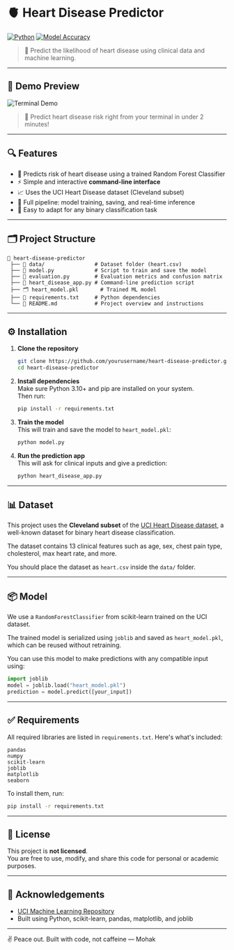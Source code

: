 # 🫀 Heart Disease Predictor

[![Python](https://img.shields.io/badge/Python-3.10-blue.svg)](https://www.python.org/)
[![Model Accuracy](https://img.shields.io/badge/Model%20Accuracy-85%25-green)]()

> 🎯 Predict the likelihood of heart disease using clinical data and machine learning.

---

## 📸 Demo Preview

![Terminal Demo](https://via.placeholder.com/800x400.png?text=Terminal+Prediction+Demo)

> 🔧 Predict heart disease risk right from your terminal in under 2 minutes!

---

## 🔍 Features

- 🧠 Predicts risk of heart disease using a trained Random Forest Classifier  
- ⚡ Simple and interactive **command-line interface**
- 📈 Uses the UCI Heart Disease dataset (Cleveland subset)
- 🔄 Full pipeline: model training, saving, and real-time inference
- 🧪 Easy to adapt for any binary classification task

---

## 🗂️ Project Structure

```
📂 heart-disease-predictor
 ├── 📁 data/                # Dataset folder (heart.csv)
 ├── 🧠 model.py             # Script to train and save the model
 ├── 🧪 evaluation.py        # Evaluation metrics and confusion matrix
 ├── 🧠 heart_disease_app.py # Command-line prediction script
 ├── 🗂️ heart_model.pkl       # Trained ML model
 ├── 📜 requirements.txt     # Python dependencies
 └── 📘 README.md            # Project overview and instructions
```

---

## ⚙️ Installation

1. **Clone the repository**  
   ```bash
   git clone https://github.com/yourusername/heart-disease-predictor.git
   cd heart-disease-predictor
   ```

2. **Install dependencies**  
   Make sure Python 3.10+ and pip are installed on your system.  
   Then run:
   ```bash
   pip install -r requirements.txt
   ```

3. **Train the model**  
   This will train and save the model to `heart_model.pkl`:
   ```bash
   python model.py
   ```

4. **Run the prediction app**  
   This will ask for clinical inputs and give a prediction:
   ```bash
   python heart_disease_app.py
   ```

---

## 📊 Dataset

This project uses the **Cleveland subset** of the [UCI Heart Disease dataset](https://archive.ics.uci.edu/ml/datasets/Heart+Disease), a well-known dataset for binary heart disease classification.

The dataset contains 13 clinical features such as age, sex, chest pain type, cholesterol, max heart rate, and more.

You should place the dataset as `heart.csv` inside the `data/` folder.

---

## 📦 Model

We use a `RandomForestClassifier` from scikit-learn trained on the UCI dataset.

The trained model is serialized using `joblib` and saved as `heart_model.pkl`, which can be reused without retraining.

You can use this model to make predictions with any compatible input using:

```python
import joblib
model = joblib.load("heart_model.pkl")
prediction = model.predict([your_input])
```

---

## ✅ Requirements

All required libraries are listed in `requirements.txt`. Here's what's included:

```
pandas
numpy
scikit-learn
joblib
matplotlib
seaborn
```

To install them, run:

```bash
pip install -r requirements.txt
```

---

## 📄 License

This project is **not licensed**.  
You are free to use, modify, and share this code for personal or academic purposes.

---

## 🙌 Acknowledgements

- [UCI Machine Learning Repository](https://archive.ics.uci.edu/ml/index.php)
- Built using Python, scikit-learn, pandas, matplotlib, and joblib

---

✌️ Peace out. Built with code, not caffeine — Mohak
